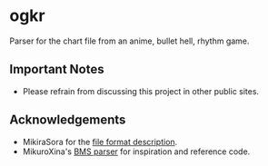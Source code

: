 # ogkr

Parser for the chart file from an anime, bullet hell, rhythm game.

## Important Notes
* Please refrain from discussing this project in other public sites.

## Acknowledgements
* MikiraSora for the [file format description](https://github.com/MikiraSora/OngekiFumianDescription).
* MikuroXina's [BMS parser](https://github.com/MikuroXina/bms-rs) for inspiration and reference code.


